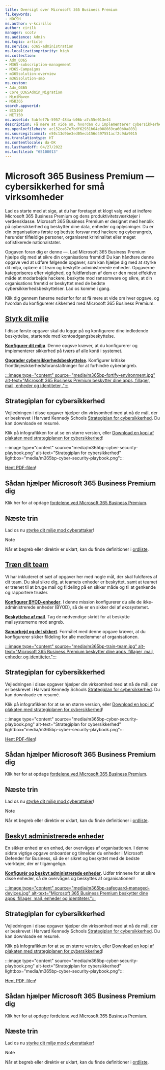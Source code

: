```yaml
---
title: Oversigt over Microsoft 365 Business Premium
f1.keywords:
- NOCSH
ms.author: v-kcirillo
author: cirilk
manager: scotv
ms.audience: Admin
ms.topic: article
ms.service: o365-administration
ms.localizationpriority: high
ms.collection:
- Adm_O365
- M365-subscription-management
- M365-Campaigns
- m365solution-overview
- m365solution-smb
ms.custom:
- Adm_O365
- Core_O365Admin_Migration
- MiniMaven
- MSB365
search.appverid:
- BCS160
- MET150
ms.assetid: 5abfef7b-5957-484a-b06b-a7c55e013e44
description: Få mere at vide om, hvordan du implementerer cybersikkerhed for små eller mellemstore virksomheder med Microsoft 365 Business Premium. Cybersikkerhedsegenskaberne og -funktionerne er optimeret til at forhindre cyberangreb og sikkerhedsbrud og hjælper dig med at beskytte data, enheder og oplysninger med førsteklasses cyberbeskyttelse.
ms.openlocfilehash: ac152ca67e7bdf62931b64e008669ca60b0a8031
ms.sourcegitcommit: e50c13d9be3ed05ecb156d497551acf2c9da9015
ms.translationtype: HT
ms.contentlocale: da-DK
ms.lasthandoff: 04/27/2022
ms.locfileid: "65100013"
---
```

# <a name="microsoft-365-business-premium-mdash-cybersecurity-for-small-business"></a>Microsoft 365 Business Premium &mdash; cybersikkerhed for små virksomheder

Lad os starte med at sige, at du har foretaget et klogt valg ved at indføre Microsoft 365 Business Premium og dens produktivitetsværktøjer i verdensklasse. Microsoft 365 Business Premium er designet med henblik på cybersikkerhed og beskytter dine data, enheder og oplysninger. Du er din organisations første og bedste forsvar mod hackere og cyberangreb, herunder tilfældige personer, organiseret kriminalitet eller meget sofistikerede nationalstater.

Opgaven foran dig er denne &mdash;. Lad Microsoft 365 Business Premium hjælpe dig med at sikre din organisations fremtid! Du kan håndtere denne opgave ved at udføre følgende opgaver, som kan hjælpe dig med at styrke dit miljø, oplære dit team og beskytte administrerede enheder. Opgaverne kategoriseres efter vigtighed, og fuldførelsen af dem er den mest effektive måde at modarbejde hackere, beskytte mod ransomware og sikre, at din organisations fremtid er beskyttet med de bedste cybersikkerhedsbeskyttelser. Lad os komme i gang.

Klik dig gennem fanerne nedenfor for at få mere at vide om hver opgave, og hvordan du konfigurerer sikkerhed med Microsoft 365 Business Premium.

## <a name="fortify-your-environment"></a>[**Styrk dit miljø**](#tab/Fortify)

I disse første opgaver skal du logge på og konfigurere dine indledende beskyttelse, startende med kontoadgangsbeskyttelse.

[**Konfigurer dit miljø**](m365bp-setup-overview.md). Denne opgsve kræver, at du konfigurerer og implementerer sikkerhed på tværs af alle konti i systemet.

[**Opgrader cybersikkerhedsbeskyttelse**](m365bp-security-overview.md). Konfigurer kritiske frontlinjesikkerhedsforanstaltninger for at forhindre cyberangreb.

[:::image type="content" source="media/m365bp-fortify-environment.jpg" alt-text="Microsoft 365 Business Premium beskytter dine apps, fillager, mail, enheder og identiteter,.":::](m365bp-setup-overview.md)

## <a name="cybersecurity-playbook"></a>Strategiplan for cybersikkerhed

Vejledningen i disse opgaver hjælper din virksomhed med at nå de mål, der er beskrevet i Harvard Kennedy Schools [Strategiplan for cybersikkerhed](https://go.microsoft.com/fwlink/p/?linkid=2015598). Du kan downloade en resumé.

Klik på infografikken for at se en større version, eller [Download en kopi af plakaten med strategiplanen for cybersikkerhed](https://download.microsoft.com/download/9/c/1/9c167271-8209-492e-acc2-38a39d1834c2/m365bp-cybersecurity-playbook.pdf)!

:::image type="content" source="media/m365bp-cyber-security-playbook.png" alt-text="Strategiplan for cybersikkerhed" lightbox="media/m365bp-cyber-security-playbook.png":::

[Hent PDF-filen](https://download.microsoft.com/download/9/c/1/9c167271-8209-492e-acc2-38a39d1834c2/m365bp-cybersecurity-playbook.pdf)!

## <a name="how-microsoft-365-business-premium-helps-you"></a>Sådan hjælper Microsoft 365 Business Premium dig

Klik her for at opdage [fordelene ved Microsoft 365 Business Premium](m365bp-secure-users.md).

## <a name="next-steps"></a>Næste trin

Lad os nu [styrke dit miljø mod cyberattaker](m365bp-setup-overview.md)!

> [!Note]
> Når et begreb eller direktiv er uklart, kan du finde definitioner i [ordliste](m365bp-glossary.md).

## <a name="train-your-team"></a>[**Træn dit team**](#tab/Train)

Vi har inkluderet et sæt af opgaver her med nogle mål, der skal fuldføres af dit team. Du skal sikre dig, at teamets enheder er beskyttet, samt at teamet er trænet til at bruge mail og fildeling på en sikker måde og til at genkende og rapportere trusler.

[**Konfigurer BYOD-enheder**](m365bp-protect-pcs-macs.md). I denne mission konfigurerer du alle de ikke-administrerede enheder (BYOD), så de er en sikker del af økosystemet.

[**Beskyttelse af mail**](m365bp-protect-email-overview.md). Tag de nødvendige skridt for at beskytte mailsystemerne mod angreb.

[**Samarbejd og del sikkert**](m365bp-collaborate-share-securely.md). Formålet med denne opgave kræver, at du konfigurerer sikker fildeling for alle medlemmer af organisationen.

[:::image type="content" source="media/m365bp-train-team.jpg" alt-text="Microsoft 365 Business Premium beskytter dine apps, fillager, mail, enheder og identiteter.":::](m365bp-devices-overview.md)

## <a name="cybersecurity-playbook"></a>Strategiplan for cybersikkerhed

Vejledningen i disse opgaver hjælper din virksomhed med at nå de mål, der er beskrevet i Harvard Kennedy Schools [Strategiplan for cybersikkerhed](https://go.microsoft.com/fwlink/p/?linkid=2015598). Du kan downloade en resumé.

Klik på infografikken for at se en større version, eller [Download en kopi af plakaten med strategiplanen for cybersikkerhed](https://download.microsoft.com/download/9/c/1/9c167271-8209-492e-acc2-38a39d1834c2/m365bp-cybersecurity-playbook.pdf)!

:::image type="content" source="media/m365bp-cyber-security-playbook.png" alt-text="Strategiplan for cybersikkerhed" lightbox="media/m365bp-cyber-security-playbook.png":::

[Hent PDF-filen](https://download.microsoft.com/download/9/c/1/9c167271-8209-492e-acc2-38a39d1834c2/m365bp-cybersecurity-playbook.pdf)!

## <a name="how-microsoft-365-business-premium-helps-you"></a>Sådan hjælper Microsoft 365 Business Premium dig

Klik her for at opdage [fordelene ved Microsoft 365 Business Premium](m365bp-secure-users.md).

## <a name="next-steps"></a>Næste trin

Lad os nu [styrke dit miljø mod cyberattaker](m365bp-setup-overview.md)!

> [!Note]
> Når et begreb eller direktiv er uklart, kan du finde definitioner i [ordliste](m365bp-glossary.md).

## <a name="safeguard-managed-devices"></a>[**Beskyt administrerede enheder**](#tab/Safeguard)

En sikker enhed er en enhed, der overvåges af organisationen. I denne sidste vigtige opgave onboarder og tilmelder du enheder i Microsoft Defender for Business, så de er sikret og beskyttet med de bedste værktøjer, der er tilgængelige.

[**Konfigurér og beskyt administrerede enheder**](m365bp-protect-devices.md). Udfør trinnene for at sikre disse enheder, så de overvåges og beskyttes af organisationen!

[:::image type="content" source="media/m365bp-safeguard-managed-devices.jpg" alt-text="Microsoft 365 Business Premium beskytter dine apps, fillager, mail, enheder og identiteter.":::](m365bp-protect-devices.md)

## <a name="cybersecurity-playbook"></a>Strategiplan for cybersikkerhed

Vejledningen i disse opgaver hjælper din virksomhed med at nå de mål, der er beskrevet i Harvard Kennedy Schools [Strategiplan for cybersikkerhed](https://go.microsoft.com/fwlink/p/?linkid=2015598). Du kan downloade en resumé.

Klik på infografikken for at se en større version, eller [Download en kopi af plakaten med strategiplanen for cybersikkerhed](https://download.microsoft.com/download/9/c/1/9c167271-8209-492e-acc2-38a39d1834c2/m365bp-cybersecurity-playbook.pdf)!

:::image type="content" source="media/m365bp-cyber-security-playbook.png" alt-text="Strategiplan for cybersikkerhed" lightbox="media/m365bp-cyber-security-playbook.png":::

[Hent PDF-filen](https://download.microsoft.com/download/9/c/1/9c167271-8209-492e-acc2-38a39d1834c2/m365bp-cybersecurity-playbook.pdf)!

## <a name="how-microsoft-365-business-premium-helps-you"></a>Sådan hjælper Microsoft 365 Business Premium dig

Klik her for at opdage [fordelene ved Microsoft 365 Business Premium](m365bp-secure-users.md).

## <a name="next-steps"></a>Næste trin

Lad os nu [styrke dit miljø mod cyberattaker](m365bp-setup-overview.md)!

> [!Note]
> Når et begreb eller direktiv er uklart, kan du finde definitioner i [ordliste](m365bp-glossary.md).
